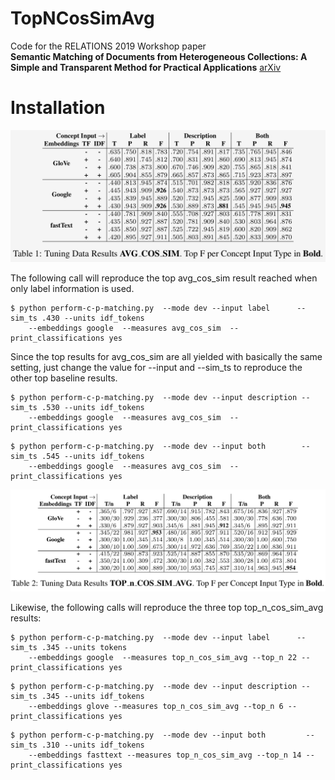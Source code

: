 # TopNCosSimAvg
Code for the RELATIONS 2019 Workshop paper
<br>
<b>Semantic Matching of Documents from Heterogeneous Collections: A Simple and Transparent Method for Practical Applications</b> <a href="https://arxiv.org/abs/1904.12550">arXiv</a>

# Installation

![DEV results avg_cosine](https://github.com/nlpAThits/TopNCosSimAvg/blob/master/images/dev-avg.png "DEV results avg_cosine")


<p>
The following call will reproduce the top avg_cos_sim result reached when only label information is used.

```shell
$ python perform-c-p-matching.py  --mode dev --input label      --sim_ts .430 --units idf_tokens 
    --embeddings google  --measures avg_cos_sim  --print_classifications yes
```

Since the top results for avg_cos_sim are all yielded with basically the same setting, just change the value for --input and --sim_ts to reproduce the other top baseline results.

```shell
$ python perform-c-p-matching.py  --mode dev --input description --sim_ts .530 --units idf_tokens 
    --embeddings google  --measures avg_cos_sim  --print_classifications yes
```

```shell
$ python perform-c-p-matching.py  --mode dev --input both        --sim_ts .545 --units idf_tokens 
    --embeddings google  --measures avg_cos_sim  --print_classifications yes
```

</p>

![DEV results top_n_cos_sim_avg](https://github.com/nlpAThits/TopNCosSimAvg/blob/master/images/dev-topn.png "DEV results top_n_cos_sim_avg")


<p>
Likewise, the following calls will reproduce the three top top_n_cos_sim_avg results:

```shell
$ python perform-c-p-matching.py  --mode dev --input label      --sim_ts .345 --units tokens 
    --embeddings google  --measures top_n_cos_sim_avg --top_n 22 --print_classifications yes
```

```shell
$ python perform-c-p-matching.py  --mode dev --input description --sim_ts .345 --units idf_tokens 
    --embeddings glove --measures top_n_cos_sim_avg --top_n 6 --print_classifications yes
```

```shell
$ python perform-c-p-matching.py  --mode dev --input both         --sim_ts .310 --units idf_tokens 
    --embeddings fasttext --measures top_n_cos_sim_avg --top_n 14 --print_classifications yes
```

</p>
